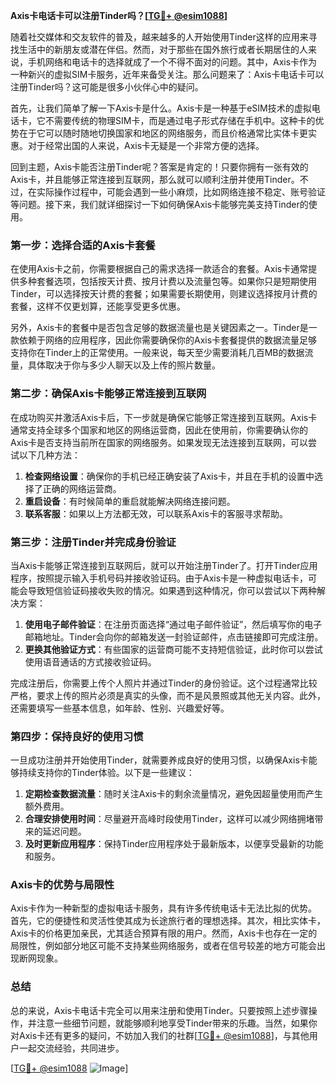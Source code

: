 **Axis卡电话卡可以注册Tinder吗？[[TG💪+ @esim1088](https://t.me/s/esim1088)]**

随着社交媒体和交友软件的普及，越来越多的人开始使用Tinder这样的应用来寻找生活中的新朋友或潜在伴侣。然而，对于那些在国外旅行或者长期居住的人来说，手机网络和电话卡的选择就成了一个不得不面对的问题。其中，Axis卡作为一种新兴的虚拟SIM卡服务，近年来备受关注。那么问题来了：Axis卡电话卡可以注册Tinder吗？这可能是很多小伙伴心中的疑问。

首先，让我们简单了解一下Axis卡是什么。Axis卡是一种基于eSIM技术的虚拟电话卡，它不需要传统的物理SIM卡，而是通过电子形式存储在手机中。这种卡的优势在于它可以随时随地切换国家和地区的网络服务，而且价格通常比实体卡更实惠。对于经常出国的人来说，Axis卡无疑是一个非常方便的选择。

回到主题，Axis卡能否注册Tinder呢？答案是肯定的！只要你拥有一张有效的Axis卡，并且能够正常连接到互联网，那么就可以顺利注册并使用Tinder。不过，在实际操作过程中，可能会遇到一些小麻烦，比如网络连接不稳定、账号验证等问题。接下来，我们就详细探讨一下如何确保Axis卡能够完美支持Tinder的使用。

### 第一步：选择合适的Axis卡套餐

在使用Axis卡之前，你需要根据自己的需求选择一款适合的套餐。Axis卡通常提供多种套餐选项，包括按天计费、按月计费以及流量包等。如果你只是短期使用Tinder，可以选择按天计费的套餐；如果需要长期使用，则建议选择按月计费的套餐，这样不仅更划算，还能享受更多优惠。

另外，Axis卡的套餐中是否包含足够的数据流量也是关键因素之一。Tinder是一款依赖于网络的应用程序，因此你需要确保你的Axis卡套餐提供的数据流量足够支持你在Tinder上的正常使用。一般来说，每天至少需要消耗几百MB的数据流量，具体取决于你与多少人聊天以及上传的照片数量。

### 第二步：确保Axis卡能够正常连接到互联网

在成功购买并激活Axis卡后，下一步就是确保它能够正常连接到互联网。Axis卡通常支持全球多个国家和地区的网络运营商，因此在使用前，你需要确认你的Axis卡是否支持当前所在国家的网络服务。如果发现无法连接到互联网，可以尝试以下几种方法：

1. **检查网络设置**：确保你的手机已经正确安装了Axis卡，并且在手机的设置中选择了正确的网络运营商。
2. **重启设备**：有时候简单的重启就能解决网络连接问题。
3. **联系客服**：如果以上方法都无效，可以联系Axis卡的客服寻求帮助。

### 第三步：注册Tinder并完成身份验证

当Axis卡能够正常连接到互联网后，就可以开始注册Tinder了。打开Tinder应用程序，按照提示输入手机号码并接收验证码。由于Axis卡是一种虚拟电话卡，可能会导致短信验证码接收失败的情况。如果遇到这种情况，你可以尝试以下两种解决方案：

1. **使用电子邮件验证**：在注册页面选择“通过电子邮件验证”，然后填写你的电子邮箱地址。Tinder会向你的邮箱发送一封验证邮件，点击链接即可完成注册。
2. **更换其他验证方式**：有些国家的运营商可能不支持短信验证，此时你可以尝试使用语音通话的方式接收验证码。

完成注册后，你需要上传个人照片并通过Tinder的身份验证。这个过程通常比较严格，要求上传的照片必须是真实的头像，而不是风景照或其他无关内容。此外，还需要填写一些基本信息，如年龄、性别、兴趣爱好等。

### 第四步：保持良好的使用习惯

一旦成功注册并开始使用Tinder，就需要养成良好的使用习惯，以确保Axis卡能够持续支持你的Tinder体验。以下是一些建议：

1. **定期检查数据流量**：随时关注Axis卡的剩余流量情况，避免因超量使用而产生额外费用。
2. **合理安排使用时间**：尽量避开高峰时段使用Tinder，这样可以减少网络拥堵带来的延迟问题。
3. **及时更新应用程序**：保持Tinder应用程序处于最新版本，以便享受最新的功能和服务。

### Axis卡的优势与局限性

Axis卡作为一种新型的虚拟电话卡服务，具有许多传统电话卡无法比拟的优势。首先，它的便捷性和灵活性使其成为长途旅行者的理想选择。其次，相比实体卡，Axis卡的价格更加亲民，尤其适合预算有限的用户。然而，Axis卡也存在一定的局限性，例如部分地区可能不支持某些网络服务，或者在信号较差的地方可能会出现断网现象。

### 总结

总的来说，Axis卡电话卡完全可以用来注册和使用Tinder。只要按照上述步骤操作，并注意一些细节问题，就能够顺利地享受Tinder带来的乐趣。当然，如果你对Axis卡还有更多的疑问，不妨加入我们的社群[[TG💪+ @esim1088](https://t.me/s/esim1088)]，与其他用户一起交流经验，共同进步。

[[TG💪+ @esim1088](https://t.me/s/esim1088) ![Image](https://i.postimg.cc/4NQfJmqS/Snipaste-2025-05-13-00-14-12.png)]
